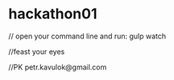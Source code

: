 # hackathon01

// open your command line and run: gulp watch

//feast your eyes

//PK petr.kavulok&#64;gmail.com
